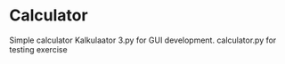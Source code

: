 # Calculator
Simple calculator
Kalkulaator 3.py for GUI development.
calculator.py for testing exercise
